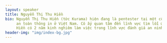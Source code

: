 ```yaml
---
layout: speaker
title: Nguyễn Thị Thu Hiền
bio: Nguyễn Thị Thu Hiền (tức Kurama) hiện đang là pentester tại một công ty về
     an toàn thông in ở Việt Nam. Cô ấy quan tâm đến lĩnh vực tìm lỗi ứng dụng.
     Hiền có 2 năm kinh nghiêm làm việc trong lĩnh vực đánh giá an ninh ứng dụng. 
header-img: "img/index-bg.jpg"
---
```

